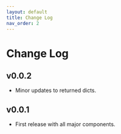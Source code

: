 ```yaml
---
layout: default
title: Change Log
nav_order: 2
---
```


# Change Log

## v0.0.2

- Minor updates to returned dicts.

## v0.0.1

- First release with all major components.
